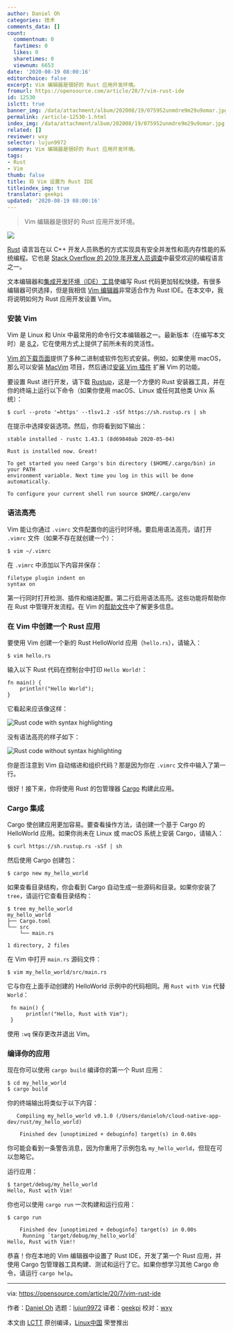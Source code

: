 ```yaml
---
author: Daniel Oh
categories: 技术
comments_data: []
count:
  commentnum: 0
  favtimes: 0
  likes: 0
  sharetimes: 0
  viewnum: 6653
date: '2020-08-19 08:00:16'
editorchoice: false
excerpt: Vim 编辑器是很好的 Rust 应用开发环境。
fromurl: https://opensource.com/article/20/7/vim-rust-ide
id: 12530
islctt: true
banner_img: /data/attachment/album/202008/19/075952unmdre9m29u9omar.jpg
permalink: /article-12530-1.html
index_img: /data/attachment/album/202008/19/075952unmdre9m29u9omar.jpg.thumb.jpg
related: []
reviewer: wxy
selector: lujun9972
summary: Vim 编辑器是很好的 Rust 应用开发环境。
tags:
- Rust
- Vim
thumb: false
title: 将 Vim 设置为 Rust IDE
titleindex_img: true
translator: geekpi
updated: '2020-08-19 08:00:16'
---
```



> 
> Vim 编辑器是很好的 Rust 应用开发环境。
> 
> 
> 


![](/data/attachment/album/202008/19/075952unmdre9m29u9omar.jpg)


[Rust](https://www.rust-lang.org/) 语言旨在以 C++ 开发人员熟悉的方式实现具有安全并发性和高内存性能的系统编程。它也是 [Stack Overflow 的 2019 年开发人员调查](https://insights.stackoverflow.com/survey/2019#technology-_-most-loved-dreaded-and-wanted-languages)中最受欢迎的编程语言之一。


文本编辑器和[集成开发环境（IDE）工具](https://en.wikipedia.org/wiki/Integrated_development_environment)使编写 Rust 代码更加轻松快捷。有很多编辑器可供选择，但是我相信 [Vim 编辑器](https://opensource.com/resources/what-vim)非常适合作为 Rust IDE。在本文中，我将说明如何为 Rust 应用开发设置 Vim。


### 安装 Vim


Vim 是 Linux 和 Unix 中最常用的命令行文本编辑器之一。最新版本（在编写本文时）是 [8.2](https://github.com/vim/vim)，它在使用方式上提供了前所未有的灵活性。


[Vim 的下载页面](https://www.vim.org/download.php)提供了多种二进制或软件包形式安装。例如，如果使用 macOS，那么可以安装 [MacVim](https://github.com/macvim-dev/macvim) 项目，然后通过[安装 Vim 插件](https://opensource.com/article/20/2/how-install-vim-plugins) 扩展 Vim 的功能。


要设置 Rust 进行开发，请下载 [Rustup](https://rustup.rs/)，这是一个方便的 Rust 安装器工具，并在你的终端上运行以下命令（如果你使用 macOS、Linux 或任何其他类 Unix 系统）：



```
$ curl --proto '=https' --tlsv1.2 -sSf https://sh.rustup.rs | sh

```

在提示中选择安装选项。然后，你将看到如下输出：



```
stable installed - rustc 1.43.1 (8d69840ab 2020-05-04)

Rust is installed now. Great!

To get started you need Cargo's bin directory ($HOME/.cargo/bin) in your PATH
environment variable. Next time you log in this will be done
automatically.

To configure your current shell run source $HOME/.cargo/env

```

### 语法高亮


Vim 能让你通过 `.vimrc` 文件配置你的运行时环境。要启用语法高亮，请打开 `.vimrc` 文件（如果不存在就创建一个）：



```
$ vim ~/.vimrc

```

在 `.vimrc` 中添加以下内容并保存：



```
filetype plugin indent on
syntax on

```

第一行同时打开检测、插件和缩进配置。第二行启用语法高亮。这些功能将帮助你在 Rust 中管理开发流程。在 Vim 的[帮助文件](http://vimdoc.sourceforge.net/htmldoc/filetype.html#:filetype-overview)中了解更多信息。


### 在 Vim 中创建一个 Rust 应用


要使用 Vim 创建一个新的 Rust HelloWorld 应用（`hello.rs`），请输入：



```
$ vim hello.rs

```

输入以下 Rust 代码在控制台中打印 `Hello World!`：



```
fn main() {
    println!("Hello World");
}

```

它看起来应该像这样：


![Rust code with syntax highlighting](/data/attachment/album/202008/19/080022qytdrq6dwf3szyi3.png "Rust code with syntax highlighting")


没有语法高亮的样子如下：


![Rust code without syntax highlighting](/data/attachment/album/202008/19/080026tdxoedzerrd2eznn.png "Rust code without syntax highlighting")


你是否注意到 Vim 自动缩进和组织代码？那是因为你在 `.vimrc` 文件中输入了第一行。


很好！接下来，你将使用 Rust 的包管理器 [Cargo](https://opensource.com/article/20/3/rust-cargo) 构建此应用。


### Cargo 集成


Cargo 使创建应用更加容易。要查看操作方法，请创建一个基于 Cargo 的 HelloWorld 应用。如果你尚未在 Linux 或 macOS 系统上安装 Cargo，请输入：



```
$ curl https://sh.rustup.rs -sSf | sh

```

然后使用 Cargo 创建包：



```
$ cargo new my_hello_world

```

如果查看目录结构，你会看到 Cargo 自动生成一些源码和目录。如果你安装了 `tree`，请运行它查看目录结构：



```
$ tree my_hello_world
my_hello_world
├── Cargo.toml
└── src
    └── main.rs

1 directory, 2 files

```

在 Vim 中打开 `main.rs` 源码文件：



```
$ vim my_hello_world/src/main.rs

```

它与你在上面手动创建的 HelloWorld 示例中的代码相同。用 `Rust with Vim` 代替 `World`：



```
 fn main() {
      println!("Hello, Rust with Vim");
 }

```

使用 `:wq` 保存更改并退出 Vim。


### 编译你的应用


现在你可以使用 `cargo build` 编译你的第一个 Rust 应用：



```
$ cd my_hello_world
$ cargo build

```

你的终端输出将类似于以下内容：



```
   Compiling my_hello_world v0.1.0 (/Users/danieloh/cloud-native-app-dev/rust/my_hello_world)

    Finished dev [unoptimized + debuginfo] target(s) in 0.60s

```

你可能会看到一条警告消息，因为你重用了示例包名 `my_hello_world`，但现在可以忽略它。


运行应用：



```
$ target/debug/my_hello_world
Hello, Rust with Vim!

```

你也可以使用 `cargo run` 一次构建和运行应用：



```
$ cargo run
 
    Finished dev [unoptimized + debuginfo] target(s) in 0.00s
     Running `target/debug/my_hello_world`
Hello, Rust with Vim!!

```

恭喜！你在本地的 Vim 编辑器中设置了 Rust IDE，开发了第一个 Rust 应用，并使用 Cargo 包管理器工具构建、测试和运行了它。如果你想学习其他 Cargo 命令，请运行 `cargo help`。




---


via: <https://opensource.com/article/20/7/vim-rust-ide>


作者：[Daniel Oh](https://opensource.com/users/daniel-oh) 选题：[lujun9972](https://github.com/lujun9972) 译者：[geekpi](https://github.com/geekpi) 校对：[wxy](https://github.com/wxy)


本文由 [LCTT](https://github.com/LCTT/TranslateProject) 原创编译，[Linux中国](https://linux.cn/) 荣誉推出